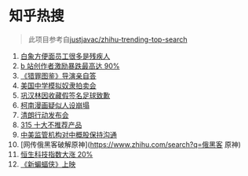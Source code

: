 # 知乎热搜

> 此项目参考自[justjavac/zhihu-trending-top-search](https://github.com/justjavac/zhihu-trending-top-search/blob/main/utils.ts)

<!-- BEGIN -->
  <!-- 最后更新时间:Fri Mar 18 2022 06:14:51 GMT+0000 (Coordinated Universal Time) -->
  1. [白象方便面员工很多是残疾人](https://www.zhihu.com/search?q=白象)
1. [b 站创作者激励暴跌最高达 90% ](https://www.zhihu.com/search?q=哔哩哔哩)
1. [《猎罪图鉴》导演亲自答](https://www.zhihu.com/search?q=猎罪图鉴)
1. [美国中学模拟奴隶拍卖会](https://www.zhihu.com/search?q=模拟奴隶拍卖会)
1. [巩汉林因收藏假签名足球致歉](https://www.zhihu.com/search?q=巩汉林)
1. [柯南漫画疑似人设崩塌 ](https://www.zhihu.com/search?q=柯南)
1. [清朗行动发布会](https://www.zhihu.com/search?q=清朗行动)
1. [315 十大不推荐产品](https://www.zhihu.com/search?q=十大不推荐产品)
1. [中美监管机构对中概股保持沟通](https://www.zhihu.com/search?q=中美监管机构)
1. [网传俄黑客破解原神](https://www.zhihu.com/search?q=俄黑客 原神)
1. [恒生科技指数大涨 20%](https://www.zhihu.com/search?q=恒生科技指数)
1. [《新蝙蝠侠》上映](https://www.zhihu.com/search?q=新蝙蝠侠)
  <!-- END -->